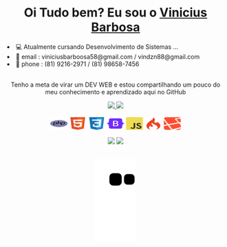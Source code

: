 
    
<div>
  
  <h1 align="center">
    Oi Tudo bem? Eu sou o 
    <a href="https://www.linkedin.com/in/vinicius-barboosa-2542b0251/">Vinicius Barbosa </a>
  </h1>
  <li>💻 Atualmente cursando Desenvolvimento de Sistemas ...</li>
  <li>📧 email : viniciusbarboosa58@gmail.com / vindzn88@gmail.com</li>
  <li>📱 phone : (81) 9216-2971 / (81) 98658-7456</li>
  <br>
  <p align="center">
    Tenho a meta de virar um DEV WEB e estou compartilhando um pouco do meu conhecimento e aprendizado aqui no GitHub
  </p>
  
</div>

<div align="center">
  <a href="https://github.com/viniciusbarboosa">
    <img height="150em" src="https://github-readme-stats.vercel.app/api?username=viniciusbarboosa&count_private=true&include_all_commits=true&show_icons=true&theme=dracula&hide_border=false&show_owner=true"/>
    <img height="150em" src="https://github-readme-stats.vercel.app/api/top-langs/?username=viniciusbarboosa&theme=dracula&hide_border=false&&layout=compact"/>
  </a>
</div>

<div align="center" valign="top"><br>
  
<img align="center" alt="PHP" height="30" width="40" src="https://raw.githubusercontent.com/devicons/devicon/master/icons/php/php-original.svg">
<img align="center" alt="HTML" height="30" width="40" src="https://raw.githubusercontent.com/devicons/devicon/master/icons/html5/html5-original.svg">
<img align="center" alt="CSS" height="30" width="40" src="https://raw.githubusercontent.com/devicons/devicon/master/icons/css3/css3-original.svg">
<img align="center" alt="Bootstrap" height="30" width="40" src="https://raw.githubusercontent.com/devicons/devicon/master/icons/bootstrap/bootstrap-plain.svg">
<img align="center" alt="JavaScript" height="30" width="40" src="https://raw.githubusercontent.com/devicons/devicon/master/icons/javascript/javascript-original.svg">
<img align="center" alt="CodeIgniter" height="30" width="40" src="https://raw.githubusercontent.com/devicons/devicon/master/icons/codeigniter/codeigniter-plain.svg">
<img align="center" alt="Laravel" height="30" width="40" src="https://raw.githubusercontent.com/devicons/devicon/master/icons/laravel/laravel-plain.svg">

</div><br>

<div align="center">
  <a href="https://www.linkedin.com/in/vinicius-barboosa-2542b0251/" target="_blank"><img src="https://img.shields.io/badge/-LinkedIn-%230077B5?style=for-the-badge&logo=linkedin&logoColor=white" target="_blank"></a> 
  <a href="https://github.com/viniciusbarboosa" target="_blank">
  <img src="https://img.shields.io/badge/-GitHub-%23181717?style=for-the-badge&logo=github" target="_blank">
  </a>
</div>
<br>

<div align="center">
    
  ![Snake animation](https://github.com/viniciusbarboosa/viniciusbarboosa/blob/output/github-contribution-grid-snake.svg)
    
</div>
